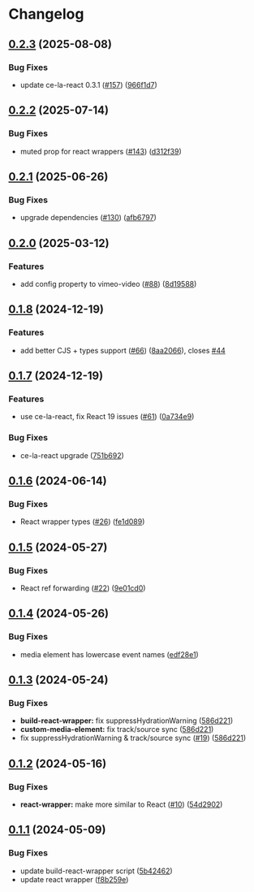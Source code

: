 # Changelog

## [0.2.3](https://github.com/muxinc/media-elements/compare/build-react-wrapper@0.2.2...build-react-wrapper@0.2.3) (2025-08-08)


### Bug Fixes

* update ce-la-react 0.3.1 ([#157](https://github.com/muxinc/media-elements/issues/157)) ([966f1d7](https://github.com/muxinc/media-elements/commit/966f1d7d689f57b8aeea42d63467d22b390efb4e))

## [0.2.2](https://github.com/muxinc/media-elements/compare/build-react-wrapper@0.2.1...build-react-wrapper@0.2.2) (2025-07-14)


### Bug Fixes

* muted prop for react wrappers ([#143](https://github.com/muxinc/media-elements/issues/143)) ([d312f39](https://github.com/muxinc/media-elements/commit/d312f392a40602312f197fb793a7a8d41b7afa61))

## [0.2.1](https://github.com/muxinc/media-elements/compare/build-react-wrapper@0.2.0...build-react-wrapper@0.2.1) (2025-06-26)


### Bug Fixes

* upgrade dependencies ([#130](https://github.com/muxinc/media-elements/issues/130)) ([afb6797](https://github.com/muxinc/media-elements/commit/afb6797342db3be3d173957d44df49fd26ffafc5))

## [0.2.0](https://github.com/muxinc/media-elements/compare/build-react-wrapper@0.1.8...build-react-wrapper@0.2.0) (2025-03-12)


### Features

* add config property to vimeo-video ([#88](https://github.com/muxinc/media-elements/issues/88)) ([8d19588](https://github.com/muxinc/media-elements/commit/8d19588702072a710f4c27f5eaf1d8df1e1a22f2))

## [0.1.8](https://github.com/muxinc/media-elements/compare/build-react-wrapper@0.1.7...build-react-wrapper@0.1.8) (2024-12-19)


### Features

* add better CJS + types support ([#66](https://github.com/muxinc/media-elements/issues/66)) ([8aa2066](https://github.com/muxinc/media-elements/commit/8aa20660faea741a264076a1464182ca283a8682)), closes [#44](https://github.com/muxinc/media-elements/issues/44)

## [0.1.7](https://github.com/muxinc/media-elements/compare/build-react-wrapper@0.1.6...build-react-wrapper@0.1.7) (2024-12-19)


### Features

* use ce-la-react, fix React 19 issues ([#61](https://github.com/muxinc/media-elements/issues/61)) ([0a734e9](https://github.com/muxinc/media-elements/commit/0a734e94149172bfd3019cf03ac3a3e74f395ac1))


### Bug Fixes

* ce-la-react upgrade ([751b692](https://github.com/muxinc/media-elements/commit/751b692a351027c3849f08feee7a478c3656ec27))

## [0.1.6](https://github.com/muxinc/media-elements/compare/build-react-wrapper@0.1.5...build-react-wrapper@0.1.6) (2024-06-14)


### Bug Fixes

* React wrapper types ([#26](https://github.com/muxinc/media-elements/issues/26)) ([fe1d089](https://github.com/muxinc/media-elements/commit/fe1d089816fcc49e9d37f37a2fa030b5fa2e4bef))

## [0.1.5](https://github.com/muxinc/media-elements/compare/build-react-wrapper@0.1.4...build-react-wrapper@0.1.5) (2024-05-27)


### Bug Fixes

* React ref forwarding ([#22](https://github.com/muxinc/media-elements/issues/22)) ([9e01cd0](https://github.com/muxinc/media-elements/commit/9e01cd04f9e914d6a59c84abbebbac7296418d1e))

## [0.1.4](https://github.com/muxinc/media-elements/compare/build-react-wrapper@0.1.3...build-react-wrapper@0.1.4) (2024-05-26)


### Bug Fixes

* media element has lowercase event names ([edf28e1](https://github.com/muxinc/media-elements/commit/edf28e1a82ca19f961c5138d2302300ae3e0a6dc))

## [0.1.3](https://github.com/muxinc/media-elements/compare/build-react-wrapper@0.1.2...build-react-wrapper@0.1.3) (2024-05-24)


### Bug Fixes

* **build-react-wrapper:** fix suppressHydrationWarning ([586d221](https://github.com/muxinc/media-elements/commit/586d22106c3618769c753914f84b933b6b92c70f))
* **custom-media-element:** fix track/source sync ([586d221](https://github.com/muxinc/media-elements/commit/586d22106c3618769c753914f84b933b6b92c70f))
* fix suppressHydrationWarning & track/source sync ([#19](https://github.com/muxinc/media-elements/issues/19)) ([586d221](https://github.com/muxinc/media-elements/commit/586d22106c3618769c753914f84b933b6b92c70f))

## [0.1.2](https://github.com/muxinc/media-elements/compare/build-react-wrapper@0.1.1...build-react-wrapper@0.1.2) (2024-05-16)


### Bug Fixes

* **react-wrapper:** make more similar to React ([#10](https://github.com/muxinc/media-elements/issues/10)) ([54d2902](https://github.com/muxinc/media-elements/commit/54d2902c71b5c5a6530de81be6b65109825c7d1b))

## [0.1.1](https://github.com/muxinc/media-elements/compare/build-react-wrapper-v0.1.0...build-react-wrapper@0.1.1) (2024-05-09)


### Bug Fixes

* update build-react-wrapper script ([5b42462](https://github.com/muxinc/media-elements/commit/5b42462794192a19b730e7aaabba5646300f0a05))
* update react wrapper ([f8b259e](https://github.com/muxinc/media-elements/commit/f8b259e5649ebb7f2be6c2bf739711574a22d9ec))
